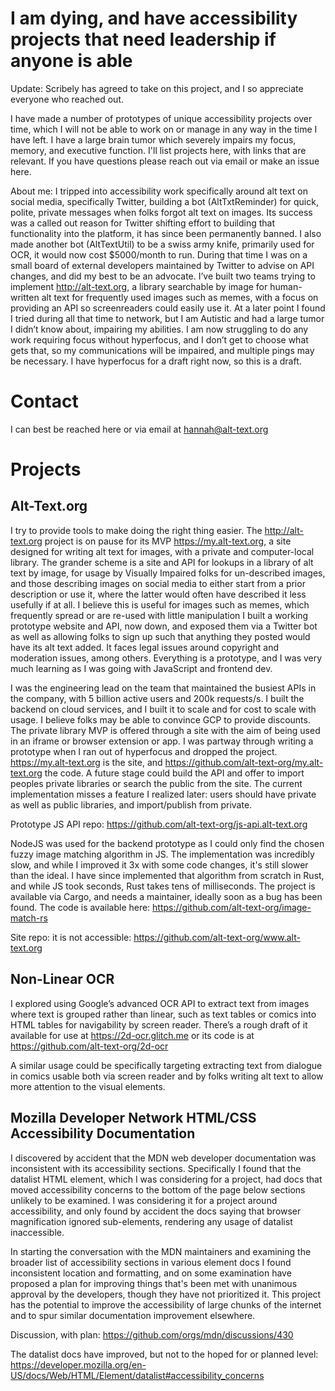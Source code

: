 I am dying, and have accessibility projects that need leadership if anyone is able
===

Update: Scribely has agreed to take on this project, and I so appreciate everyone who reached out.

I have made a number of prototypes of unique accessibility projects over time, which I will not be able to work on or manage in any way in the time I have left. I have a large brain tumor which severely impairs my focus, memory, and executive function. I'll list projects here, with links that are relevant. If you have questions please reach out via email or make an issue here.

About me: I tripped into accessibility work specifically around alt text on social media, specifically Twitter, building a bot (AltTxtReminder) for quick, polite, private messages when folks forgot alt text on images. Its success was a called out reason for Twitter shifting effort to building that functionality into the platform, it has since been permanently banned. I also made another bot (AltTextUtil) to be a swiss army knife, primarily used for OCR, it would now cost $5000/month to run. During that time I was on a small board of external developers maintained by Twitter to advise on API changes, and did my best to be an advocate. I’ve built two teams trying to implement http://alt-text.org, a library searchable by image for human-written alt text for frequently used images such as memes, with a focus on providing an API so screenreaders could easily use it. At a later point I found I tried during all that time to network, but I am Autistic and had a large tumor I didn’t know about, impairing my abilities. I am now struggling to do any work requiring focus without hyperfocus, and I don’t get to choose what gets that, so my communications will be impaired, and multiple pings may be necessary. I have hyperfocus for a draft right now, so this is a draft.

Contact
===

I can best be reached here or via email at hannah@alt-text.org

Projects
===

Alt-Text.org
---

I try to provide tools to make doing the right thing easier. The http://alt-text.org project is on pause for its MVP https://my.alt-text.org, a site designed for writing alt text for images, with a private and computer-local library. The grander scheme is a site and API for lookups in a library of alt text by image, for usage by Visually Impaired folks for un-described images, and those describing images on social media to either start from a prior description or use it, where the latter would often have described it less usefully if at all. I believe this is useful for images such as memes, which frequently spread or are re-used with little manipulation
I built a working prototype website and API, now down, and exposed them via a Twitter bot as well as allowing folks to sign up such that anything they posted would have its alt text added. It faces legal issues around copyright and moderation issues, among others. Everything is a prototype, and I was very much learning as I was going with JavaScript and frontend dev.

I was the engineering lead on the team that maintained the busiest APIs in the company, with 5 billion active users and 200k requests/s. I built the backend on cloud services, and I built it to scale and for cost to scale with usage. I believe folks may be able to convince GCP to provide discounts.
The private library MVP is offered through a site with the aim of being used in an iframe or browser extension or app. I was partway through writing a prototype when I ran out of hyperfocus and dropped the project. https://my.alt-text.org is the site, and https://github.com/alt-text-org/my.alt-text.org the code. A future stage could build the API and offer to import peoples private libraries or search the public from the site. The current implementation misses a feature I realized later: users should have private as well as public libraries, and import/publish from private.

Prototype JS API repo: https://github.com/alt-text-org/js-api.alt-text.org

NodeJS was used for the backend prototype as I could only find the chosen fuzzy image matching algorithm in JS. The implementation was incredibly slow, and while I improved it 3x with some code changes, it's still slower than the ideal. I have since implemented that algorithm from scratch in Rust, and while JS took seconds, Rust takes tens of milliseconds. The project is available via Cargo, and needs a maintainer, ideally soon as a bug has been found. The code is available here: https://github.com/alt-text-org/image-match-rs

Site repo: it is not accessible: https://github.com/alt-text-org/www.alt-text.org


Non-Linear OCR
---

I explored using Google’s advanced OCR API to extract text from images where text is grouped rather than linear, such as text tables or comics into HTML tables for navigability by screen reader. There’s a rough draft of it available for use at https://2d-ocr.glitch.me or its code is at https://github.com/alt-text-org/2d-ocr

A similar usage could be specifically targeting extracting text from dialogue in comics usable both via screen reader and by folks writing alt text to allow more attention to the visual elements.


Mozilla Developer Network HTML/CSS Accessibility Documentation
---

I discovered by accident that the MDN web developer documentation was inconsistent with its accessibility sections. Specifically I found that the datalist HTML element, which I was considering for a project, had docs that moved accessibility concerns to the bottom of the page below sections unlikely to be examined. I was considering it for a project around accessibility, and only found by accident the docs saying that browser magnification ignored sub-elements, rendering any usage of datalist inaccessible.

In starting the conversation with the MDN maintainers and examining the broader list of accessibility sections in various element docs I found inconsistent location and formatting, and on some examination have proposed a plan for improving things that's been met with unanimous approval by the developers, though they have not prioritized it. This project has the potential to improve the accessibility of large chunks of the internet and to spur similar documentation improvement elsewhere.

Discussion, with plan: https://github.com/orgs/mdn/discussions/430

The datalist docs have improved, but not to the hoped for or planned level: https://developer.mozilla.org/en-US/docs/Web/HTML/Element/datalist#accessibility_concerns

